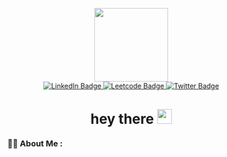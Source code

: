 <div id="header" align="center">
  <img src="https://media.giphy.com/media/v1.Y2lkPTc5MGI3NjExYjdkNTQ2Mzc2NWI5NTdiYjcxOTAzM2I4NDAyMjI3YTBjZGJjMjVkMSZlcD12MV9pbnRlcm5hbF9naWZzX2dpZklkJmN0PXM/kJV3yFjaVYtlP0CMOR/giphy.gif" width="150"/>
  <div id="badges">
    <a href="https://www.linkedin.com/in/mrigakshi-roy-choudhury/">
      <img src="https://img.shields.io/badge/LinkedIn-blue?style=for-the-badge&logo=linkedin&logoColor=white" alt="LinkedIn Badge"/>
    </a>
    <a href="https://leetcode.com/Mrigakshi_rc/">
      <img src="https://img.shields.io/badge/Leetcode-yellow?style=for-the-badge&logo=leetcode&logoColor=white" alt="Leetcode Badge"/>
    </a>
    <a href="https://twitter.com/mrigakshi_rc">
      <img src="https://img.shields.io/badge/Twitter-blue?style=for-the-badge&logo=twitter&logoColor=white" alt="Twitter Badge"/>
    </a>
  </div>
  <h1>
    hey there
    <img src="https://media.giphy.com/media/hvRJCLFzcasrR4ia7z/giphy.gif" width="30px"/>
  </h1>
</div>

### :woman_technologist: About Me :

<!--
**Mrigakshi-RC/Mrigakshi-RC** is a ✨ _special_ ✨ repository because its `README.md` (this file) appears on your GitHub profile.

Here are some ideas to get you started:

- 🔭 I’m currently working on ...
- 🌱 I’m currently learning ...
- 👯 I’m looking to collaborate on ...
- 🤔 I’m looking for help with ...
- 💬 Ask me about ...
- 📫 How to reach me: ...
- 😄 Pronouns: ...
- ⚡ Fun fact: ...
-->
